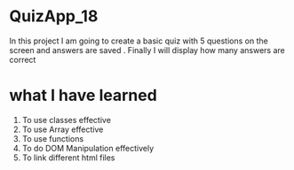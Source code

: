 # QuizApp_18
In this project I am going to create a basic quiz with 5 questions on the screen and answers are saved . Finally I will display how many answers are correct


# what I have learned
1. To use classes effective
2. To use Array effective
3. To use functions
4. To do DOM Manipulation effectively
5. To link different html files
